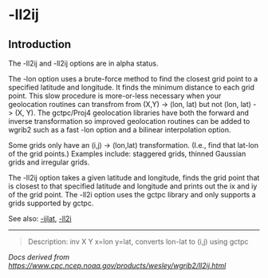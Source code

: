 # -ll2ij

## Introduction

The -ll2ij and
-ll2ij options are in alpha status.

The -lon option uses a brute-force
method to find the closest grid point to a specified latitude
and longitude. It finds the minimum distance to each grid
point. This slow procedure is more-or-less necessary when
your geolocation routines can transfrom from (X,Y) -> (lon, lat)
but not (lon, lat) -> (X, Y). The gctpc/Proj4 geolocation
libraries have both the forward and inverse transformation so
improved geolocation routines can be added to wgrib2 such
as a fast -lon option and a
bilinear interpolation option.

Some grids only have an (i,j) -> (lon,lat) transformation.
(I.e., find that lat-lon of the grid points.) Examples include:
staggered grids, thinned Gaussian grids and irregular grids.

The -ll2ij option takes a given latitude and
longitude, finds the grid point that is closest to that specified
latitude and longitude and prints out the ix and iy of the grid point.
The -ll2i option uses the gctpc library
and only supports a grids supported by gctpc.

See also: [-ijlat](./ijlat.md),
[-ll2i](./ll2i.md)

---

> Description: inv X Y x=lon y=lat, converts lon-lat to (i,j) using gctpc

_Docs derived from <https://www.cpc.ncep.noaa.gov/products/wesley/wgrib2/ll2ij.html>_

